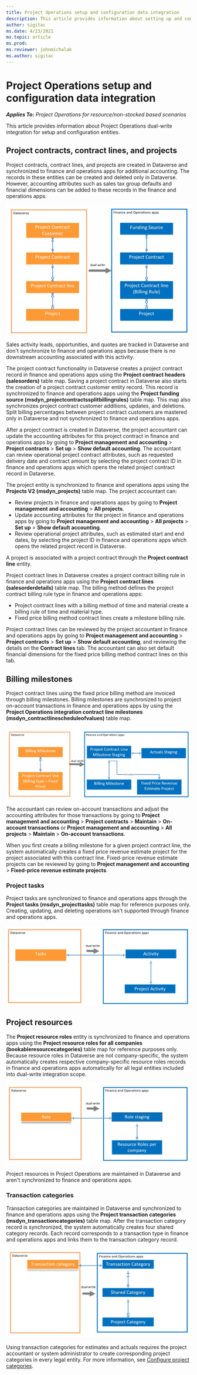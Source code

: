```yaml
---
title: Project Operations setup and configuration data integration
description: This article provides information about setting up and configuring Project Operations dual-write maps. 
author: sigitac
ms.date: 4/23/2021
ms.topic: article
ms.prod:
ms.reviewer: johnmichalak
ms.author: sigitac
---
```


# Project Operations setup and configuration data integration

_**Applies To:** Project Operations for resource/non-stocked based scenarios_

This article provides information about Project Operations dual-write integration for setup and configuration entities.

## Project contracts, contract lines, and projects

Project contracts, contract lines, and projects are created in Dataverse and synchronized to finance and operations apps for additional accounting. The records in these entities can be created and deleted only in Dataverse. However, accounting attributes such as sales tax group defaults and financial dimensions can be added to these records in the finance and operations apps.

  ![Project contract integration concepts.](./media/1ProjectContract.jpg)

Sales activity leads, opportunities, and quotes are tracked in Dataverse and don't synchronize to finance and operations apps because there is no downstream accounting associated with this activity.

The project contract functionality in Dataverse creates a project contract record in finance and operations apps using the **Project contract headers (salesorders)** table map. Saving a project contract in Dataverse also starts the creation of a project contract customer entity record. This record is synchronized to finance and operations apps using the **Project funding source (msdyn\_projectcontractssplitbillingrules)** table map. This map also synchronizes project contract customer additions, updates, and deletions. Split billing percentages between project contract customers are mastered only in Dataverse and not synchronized to finance and operations apps.

After a project contract is created in Dataverse, the project accountant can update the accounting attributes for this project contract in finance and operations apps by going to **Project management and accounting** > **Project contracts** > **Set up** > **Show default accounting**. The accountant can review operational project contract attributes, such as requested delivery date and contract amount by selecting the project contract ID in finance and operations apps which opens the related project contract record in Dataverse.

The project entity is synchronized to finance and operations apps using the **Projects V2 (msdyn\_projects)** table map. The project accountant can:

  - Review projects in finance and operations apps by going to **Project management and accounting** > **All projects**. 
  - Update accounting attributes for the project in finance and operations apps by going to **Project management and accounting** > **All projects** > **Set up** > **Show default accounting**.  
  - Review operational project attributes, such as estimated start and end dates, by selecting the project ID in finance and operations apps which opens the related project record in Dataverse.

A project is associated with a project contract through the **Project contract line** entity.

Project contract lines in Dataverse creates a project contract billing rule in finance and operations apps using the **Project contract lines (salesorderdetails)** table map. The billing method defines the project contract billing rule type in finance and operations apps:

  - Project contract lines with a billing method of time and material create a billing rule of time and material type.
  - Fixed price billing method contract lines create a milestone billing rule.

Project contract lines can be reviewed by the project accountant in finance and operations apps by going to **Project management and accounting** > **Project contracts** > **Set up** > **Show default accounting**, and reviewing the details on the **Contract lines** tab. The accountant can also set default financial dimensions for the fixed price billing method contract lines on this tab.

## Billing milestones

Project contract lines using the fixed price billing method are invoiced through billing milestones. Billing milestones are synchronized to project on-account transactions in finance and operations apps by using the **Project Operations integration contract line milestones (msdyn\_contractlinescheduleofvalues)** table map.

  ![Billing milestones integration.](./media/2Milestones.jpg)

The accountant can review on-account transactions and adjust the accounting attributes for those transactions by going to **Project management and accounting** > **Project contracts** > **Maintain** > **On-account transactions** or **Project management and accounting** > **All projects** > **Maintain** > **On-account transactions**.

When you first create a billing milestone for a given project contract line, the system automatically creates a fixed price revenue estimate project for the project associated with this contract line. Fixed-price revenue estimate projects can be reviewed by going to **Project management and accounting** > **Fixed-price revenue estimate projects**.

### Project tasks

Project tasks are synchronized to finance and operations apps through the **Project tasks (msdyn\_projecttasks)** table map for reference purposes only. Creating, updating, and deleting operations isn't supported through finance and operations apps.

  ![Project tasks integration.](./media/3Tasks.jpg)

## Project resources

The **Project resource roles** entity is synchronized to finance and operations apps using the **Project resource roles for all companies (bookableresourcecategories)** table map for reference purposes only. Because resource roles in Dataverse are not company-specific, the system automatically creates respective company-specific resource roles records in finance and operations apps automatically for all legal entities included into dual-write integration scope.

![Resource roles integration.](./media/5Resources.jpg)

Project resources in Project Operations are maintained in Dataverse and aren't synchronized to finance and operations apps.

### Transaction categories

Transaction categories are maintained in Dataverse and synchronized to finance and operations apps using the **Project transaction categories (msdyn\_transactioncategories)** table map. After the transaction category record is synchronized, the system automatically creates four shared category records. Each record corresponds to a transaction type in finance and operations apps and links them to the transaction category record.

![Transaction categories integration.](./media/4TransactionCategories.jpg)

Using transaction categories for estimates and actuals requires the project accountant or system administrator to create corresponding project categories in every legal entity. For more information, see [Configure project categories](../project-accounting/configure-project-categories.md).
